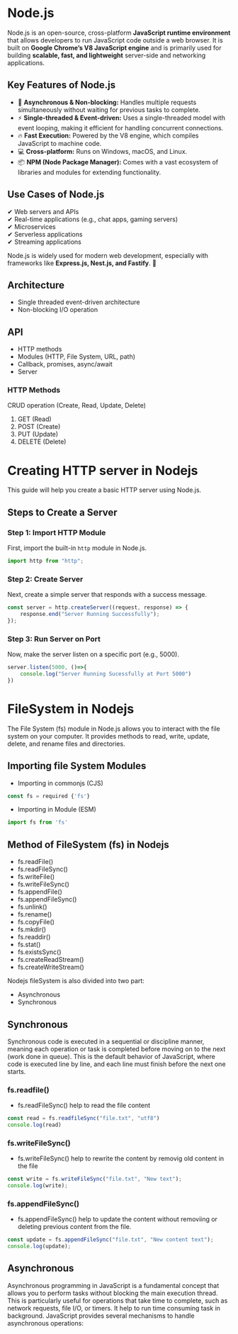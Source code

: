 # Node.js  

Node.js is an open-source, cross-platform **JavaScript runtime environment** that allows developers to run JavaScript code outside a web browser. It is built on **Google Chrome’s V8 JavaScript engine** and is primarily used for building **scalable, fast, and lightweight** server-side and networking applications.  

## Key Features of Node.js  
- 🚀 **Asynchronous & Non-blocking:** Handles multiple requests simultaneously without waiting for previous tasks to complete.  
- ⚡ **Single-threaded & Event-driven:** Uses a single-threaded model with event looping, making it efficient for handling concurrent connections.  
- 🔥 **Fast Execution:** Powered by the V8 engine, which compiles JavaScript to machine code.  
- 💻 **Cross-platform:** Runs on Windows, macOS, and Linux.  
- 📦 **NPM (Node Package Manager):** Comes with a vast ecosystem of libraries and modules for extending functionality.  

## Use Cases of Node.js  
✔ Web servers and APIs  
✔ Real-time applications (e.g., chat apps, gaming servers)  
✔ Microservices  
✔ Serverless applications  
✔ Streaming applications  

Node.js is widely used for modern web development, especially with frameworks like **Express.js, Nest.js, and Fastify**. 🚀  


## Architecture
- Single threaded event-driven architecture
- Non-blocking I/O operation

## API
- HTTP methods
- Modules (HTTP, File System, URL, path)
- Callback, promises, async/await
- Server

### HTTP Methods
CRUD operation (Create, Read, Update, Delete)

1. GET (Read)
2. POST (Create)
3. PUT (Update)
4. DELETE (Delete)

# Creating HTTP server in Nodejs

This guide will help you create a basic HTTP server using Node.js.

## Steps to Create a Server

### Step 1: Import HTTP Module  
First, import the built-in `http` module in Node.js.

```javascript
import http from "http";
```
### Step 2: Create Server
Next, create a simple server that responds with a success message.

```javascript
const server = http.createServer((request, response) => {
    response.end("Server Running Successfully");
});
```
### Step 3: Run Server on Port
Now, make the server listen on a specific port (e.g., 5000).

```javascript
server.listen(5000, ()=>{
    console.log("Server Running Sucessfully at Port 5000")
})
```
# FileSystem in Nodejs
The File System (fs) module in Node.js allows you to interact with the file system on your computer. It provides methods to read, write, update, delete, and rename files and directories.


## Importing file System Modules
- Importing in commonjs (CJS)
```javascript
const fs = required {'fs'}
``` 
- Importing in Module (ESM)
```javascript
import fs from 'fs'
```
## Method of FileSystem (fs) in Nodejs
- fs.readFile()
- fs.readFileSync()
- fs.writeFile()
- fs.writeFileSync()
- fs.appendFile()
- fs.appendFileSync()
- fs.unlink()
- fs.rename()
- fs.copyFile()
- fs.mkdir()
- fs.readdir()
- fs.stat()
- fs.existsSync()
- fs.createReadStream()
- fs.createWriteStream()

Nodejs fileSystem is also divided into two part:
- Asynchronous
- Synchronous

## Synchronous
Synchronous code is executed in a sequential or discipline manner, meaning each operation or task is completed before moving on to the next (work done in queue). This is the default behavior of JavaScript, where code is executed line by line, and each line must finish before the next one starts.

### fs.readfile()
- fs.readFileSync() help to read the file content
```javascript
const read = fs.readfileSync("file.txt", "utf8")
console.log(read)
```

### fs.writeFileSync()
- fs.writeFileSync() help to rewrite the content by removig old content in the file
```javascript
const write = fs.writeFileSync("file.txt", "New text");
console.log(write);
```

### fs.appendFileSync()
- fs.appendFileSync() help to update the content without removiing or deleting previous content from the file.
````javascript
const update = fs.appendFileSync("file.txt", "New content text");
console.log(update);
````
## Asynchronous
Asynchronous programming in JavaScript is a fundamental concept that allows you to perform tasks without blocking the main execution thread. This is particularly useful for operations that take time to complete, such as network requests, file I/O, or timers. It help to run time consuming task in background. JavaScript provides several mechanisms to handle asynchronous operations:
